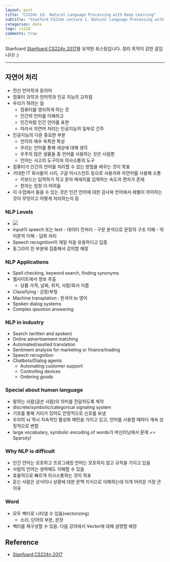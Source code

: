 ```yaml
---
layout: post
title: "CS224n 1강. Natural Language Processing with Deep Learning"
subtitle: "Stanford CS224n Lecture 1. Natural Language Processing with Deep Learning"
categories: data
tags: cs224
comments: true
---
```

Stanfoard [Stanfoard CS224n 2017](https://www.youtube.com/watch?list=PL3FW7Lu3i5Jsnh1rnUwq_TcylNr7EkRe6&time_continue=3696&v=OQQ-W_63UgQ)를 요약한 포스팅입니다. 정리 목적이 강한 글입니다! :)

---

## 자연어 처리
- 전산 언어학과 동의어
- 컴퓨터 과학과 언어학과 인공 지능의 교차점
- 우리가 하려는 일
	- 컴퓨터를 영리하게 하는 것
	- 인간의 언어를 이해하고
	- 인간처럼 인간 언어를 표현
	- 따라서 자연어 처리는 인공지능의 일부로 간주
- 인공지능의 다른 중요한 부분
	- 언어의 매우 독특한 특성
	- 우리는 언어를 통해 세상에 대해 생각
	- 우주의 많은 생물들 중 언어를 사용하는 것은 사람뿐
	- 언어는 사고의 도구이자 의사소통의 도구
- 컴퓨터가 인간의 언어를 처리할 수 있는 방법을 배우는 것이 목표
- 거대한 IT 회사들이 시리, 구글 어시스턴트 등으로 사용자와 자연어를 사용해 소통
	- 키보드는 입력하기 작고 문자 메세지를 입력하는 속도의 편차가 존재
	- 한자는 엄청 더 어려움
- 이 수업에서 들을 수 있는 것은 인간 언어에 대한 감사와 언어에서 레벨이 의미하는 것이 무엇이고 어떻게 처리하는지 등  

### NLP Levels
- <img src="https://www.dropbox.com/s/qnw26vmch4zyck2/Screenshot%202018-08-16%2012.38.23.png?raw=1">
- input이 speech 또는 text - 데이터 전처리 - 구문 분석으로 문장의 구조 이해 - 의미론적 이해 - 담화 처리
- Speech recognition이 제일 처음 유용하다고 입증
- 동그라미 친 부분에 집중해서 강의할 예정


### NLP Applications
- Spell checking, keyword search, finding synonyms
- 웹사이트에서 정보 추출
	- 상품 가격, 날짜, 위치, 사람/회사 이름 
- Classifying : 긍정/부정
- Machine transplation : 한국어 to 영어
- Spoken dialog systems
- Complex qeustion answering

### NLP in industry
- Search (written and spoken)
- Online advertisement matching
- Automated/assited translation
- Sentiment analysis for marketing or finance/trading
- Speech recognition
- Chatbots/Dialog agents
	- Automating customer support
	- Controlling devices
	- Ordering goods

### Special about human language
- 말하는 사람(글쓴 사람)의 의미를 전달하도록 제작 
- discrete/symbolic/categorical signaling system
- 기호를 통해 거리가 있어도 안정적으로 신호를 보냄
- 우리의 뇌 역시 지속적인 활성화 패턴을 가지고 있고, 언어를 사용할 때마다 계속 상징적으로 변함
- large vocabulary, symbolic encoding of words가 머신러닝에서 문제 => Sparsity!

### Why NLP is difficult
- 인간 언어는 모호하고 프로그래밍 언어는 모호하지 않고 규칙을 가지고 있음
- 사람의 언어는 생략해도 이해할 수 있음
- 효율적으로 빠르게 의사소통하는 것이 목표
- 듣는 사람은 상식이나 상황에 대한 문맥 지식으로 이해하는데 이게 어려운 가장 큰 이유


### Word
- 모두 벡터로 나타낼 수 있음(vectorizing)
	- 소리, 단어의 부분, 문장 
- 벡터를 재구성할 수 있음. 다음 강의에서 Vector에 대해 설명할 예정



## Reference
- [Stanfoard CS224n 2017](https://www.youtube.com/watch?list=PL3FW7Lu3i5Jsnh1rnUwq_TcylNr7EkRe6&time_continue=3696&v=OQQ-W_63UgQ)
